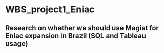 # WBS_project1_Eniac
## Research on whether we should use Magist for Eniac expansion in Brazil (SQL and Tableau usage)
